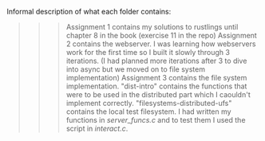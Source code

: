 Informal description of what each folder contains:
>>>Assignment 1 contains my solutions to rustlings until chapter 8 in the book (exercise 11 in the repo)
>>>Assignment 2 contains the webserver. I was learning how webservers work for the first time so I built it slowly through 3 iterations. (I had planned more iterations after 3 to dive into async but we moved on to file system implementation)
>>>Assignment 3 contains the file system implementation. "dist-intro" contains the functions that were to be used in the distributed part which I caouldn't implement correctly. "filesystems-distributed-ufs" contains the local test filesystem. I had written my functions in _server_funcs.c_ and to test them I used the script in _interact.c_. 
